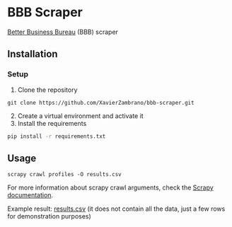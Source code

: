 # BBB Scraper
[Better Business Bureau](https://www.bbb.org/) (BBB) scraper

## Installation

### Setup
1. Clone the repository 
```
git clone https://github.com/XavierZambrano/bbb-scraper.git
```
2. Create a virtual environment and activate it
3. Install the requirements
```bash
pip install -r requirements.txt
```

## Usage
```
scrapy crawl profiles -O results.csv
```
For more information about scrapy crawl arguments, check the [Scrapy documentation](https://docs.scrapy.org/en/latest/topics/commands.html#std-command-crawl).

Example result: [results.csv](assets/results.csv) (it does not contain all the data, just a few rows for demonstration purposes)